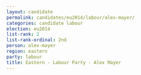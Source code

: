 ```yaml
---
layout: candidate
permalink: candidates/eu2014/labour/alex-mayer/
categories: candidate labour
election: eu2014
list-rank: 2
list-rank-ordinal: 2nd
person: alex-mayer
region: eastern
party: labour
title: Eastern - Labour Party - Alex Mayer
---
```

